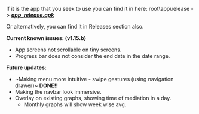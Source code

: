 If it is the app that you seek to use you can find it in here: root\app\release -> ***[app_release.apk](https://github.com/spewedprojects/MeditationTracker/blob/master/app/release/app-release.apk)***

Or alternatively, you can find it in Releases section also.


**Current known issues: (v1.15.b)**
- App screens not scrollable on tiny screens.
- Progress bar does not consider the end date in the date range.

**Future updates:**
- ~Making menu more intuitive - swipe gestures (using navigation drawer)~ __DONE!!__
- Making the navbar look immersive.
- Overlay on existing graphs, showing time of mediation in a day.
  - Monthly graphs will show week wise avg.
